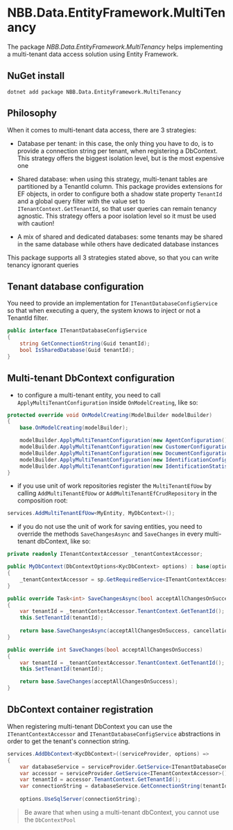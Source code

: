 NBB.Data.EntityFramework.MultiTenancy
===============

The package *NBB.Data.EntityFramework.MultiTenancy* helps implementing a multi-tenant data access solution using Entity Framework.

NuGet install
----------------
```
dotnet add package NBB.Data.EntityFramework.MultiTenancy
```

Philosophy
----------------
When it comes to multi-tenant data access, there are 3 strategies:
* Database per tenant: in this case, the only thing you have to do, is to provide a connection string per tenant, when registering a DbContext. This strategy offers the biggest isolation level, but is the most expensive one
* Shared database: when using this strategy, multi-tenant tables are partitioned by a TenantId column. This package provides extensions for EF objects, in order to configure both a shadow state property `TenantId` and a global query filter with the value set to `ITenantContext.GetTenantId`, so that user queries can remain tenancy agnostic. This strategy offers a poor isolation level so it must be used with caution!

* A mix of shared and dedicated databases: some tenants may be shared in the same database while others have dedicated database instances

This package supports all 3 strategies stated above, so that you can write tenancy ignorant queries


Tenant database configuration
----------------
You need to provide an implementation for `ITenantDatabaseConfigService` so that when executing a query, the system knows to inject or not a TenantId filter.
```csharp
public interface ITenantDatabaseConfigService
{
    string GetConnectionString(Guid tenantId);
    bool IsSharedDatabase(Guid tenantId);
}
```

Multi-tenant DbContext configuration
----------------
* to configure a multi-tenant entity, you need to call `ApplyMultiTenantConfiguration` inside  `OnModelCreating`, like so:

```csharp
protected override void OnModelCreating(ModelBuilder modelBuilder)
{
    base.OnModelCreating(modelBuilder);

    modelBuilder.ApplyMultiTenantConfiguration(new AgentConfiguration(), this);
    modelBuilder.ApplyMultiTenantConfiguration(new CustomerConfiguration(), this);
    modelBuilder.ApplyMultiTenantConfiguration(new DocumentConfiguration(), this);
    modelBuilder.ApplyMultiTenantConfiguration(new IdentificationConfiguration(), this);
    modelBuilder.ApplyMultiTenantConfiguration(new IdentificationStatisticConfiguration(), this);
}
```
* if you use unit of work repositories register the `MultiTenantEfUow` by calling `AddMultiTenantEfUow` or `AddMultiTenantEfCrudRepository` in the composition root:
```csharp
services.AddMultiTenantEfUow<MyEntity, MyDbContext>();
```
* if you do not use the unit of work for saving entities, you need to override the methods `SaveChangesAsync` and `SaveChanges` in every multi-tenant dbContext, like so:
```csharp
private readonly ITenantContextAccessor _tenantContextAccessor;

public MyDbContext(DbContextOptions<KycDbContext> options) : base(options)
{
    _tenantContextAccessor = sp.GetRequiredService<ITenantContextAccessor>();
}

public override Task<int> SaveChangesAsync(bool acceptAllChangesOnSuccess, CancellationToken cancellationToken = default)
{
    var tenantId = _tenantContextAccessor.TenantContext.GetTenantId();
    this.SetTenantId(tenantId);
   
    return base.SaveChangesAsync(acceptAllChangesOnSuccess, cancellationToken);
}

public override int SaveChanges(bool acceptAllChangesOnSuccess)
{
    var tenantId = _tenantContextAccessor.TenantContext.GetTenantId();
    this.SetTenantId(tenantId);

    return base.SaveChanges(acceptAllChangesOnSuccess);
}
```

DbContext container registration
----------------
When registering multi-tenant DbContext you can use the `ITenantContextAccessor` and `ITenantDatabaseConfigService` abstractions in order to get the tenant's connection string.
```csharp
services.AddDbContext<KycDbContext>((serviceProvider, options) =>
{
    var databaseService = serviceProvider.GetService<ITenantDatabaseConfigService>();
    var accessor = serviceProvider.GetService<ITenantContextAccessor>();
    var tenantId = accessor.TenantContext.GetTenantId();
    var connectionString = databaseService.GetConnectionString(tenantId);
    
    options.UseSqlServer(connectionString);
```

> Be aware that when using a multi-tenant dbContext, you cannot use the `DbContextPool`




